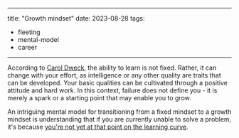


---
title:  "Growth mindset"
date: 2023-08-28
tags: 
- fleeting 
- mental-model
- career
---

According to [Carol Dweck](literature-notes/Articles/Carol%20Dweck%20A%20Summary%20of%20Growth%20and%20Fixed%20Mindsets.md), the ability to learn is not fixed. Rather, it can change with your effort, as intelligence or any other quality are traits that can be developed. Your basic qualities can be cultivated through a positive attitude and hard work. In this context, failure does not define you - it is merely a spark or a starting point that may enable you to grow.

An intriguing mental model for transitioning from a fixed mindset to a growth mindset is understanding that if you are currently unable to solve a problem, it's because [you're not yet at that point on the learning curve](notes/The%20Power%20of%20Yet.md).